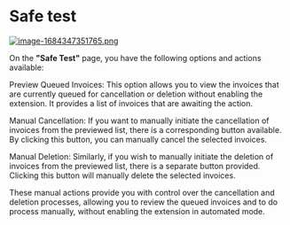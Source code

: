 # Safe test

[![image-1684347351765.png](https://doc.puq.info/uploads/images/gallery/2023-05/scaled-1680-/image-1684347351765.png)](https://doc.puq.info/uploads/images/gallery/2023-05/image-1684347351765.png)

On the **"Safe Test"** page, you have the following options and actions available:

Preview Queued Invoices: This option allows you to view the invoices that are currently queued for cancellation or deletion without enabling the extension. It provides a list of invoices that are awaiting the action.

Manual Cancellation: If you want to manually initiate the cancellation of invoices from the previewed list, there is a corresponding button available. By clicking this button, you can manually cancel the selected invoices.

Manual Deletion: Similarly, if you wish to manually initiate the deletion of invoices from the previewed list, there is a separate button provided. Clicking this button will manually delete the selected invoices.

These manual actions provide you with control over the cancellation and deletion processes, allowing you to review the queued invoices and to do process manually, without enabling the extension in automated mode.
